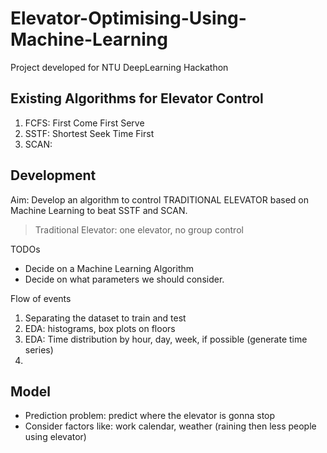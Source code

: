 # Elevator-Optimising-Using-Machine-Learning
Project developed for NTU DeepLearning Hackathon

## Existing Algorithms for Elevator Control
1. FCFS: First Come First Serve
2. SSTF: Shortest Seek Time First
3. SCAN: 
   
## Development
Aim: Develop an algorithm to control TRADITIONAL ELEVATOR based on Machine Learning to beat SSTF and SCAN.
> Traditional Elevator: one elevator, no group control

TODOs
* Decide on a Machine Learning Algorithm
* Decide on what parameters we should consider.

Flow of events
1. Separating the dataset to train and test
2. EDA: histograms, box plots on floors
3. EDA: Time distribution by hour, day, week, if possible (generate time series)
4. 


## Model
* Prediction problem: predict where the elevator is gonna stop
* Consider factors like: work calendar, weather (raining then less people using elevator)